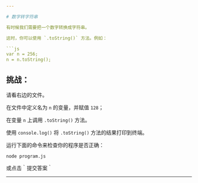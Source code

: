 ```yaml
---

# 数字转字符串

有时候我们需要把一个数字转换成字符串。

这时，你可以使用 `.toString()` 方法。例如：

```js
var n = 256;
n = n.toString();
```

## 挑战：

请看右边的文件。

在文件中定义名为 `n` 的变量，并赋值 `128`；

在变量 `n` 上调用 `.toString()` 方法。

使用 `console.log()` 将 `.toString()` 方法的结果打印到终端。

运行下面的命令来检查你的程序是否正确：

`node program.js`

或点击｀提交答案｀

---
```

